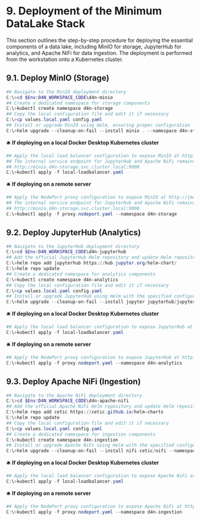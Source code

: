 # 9. Deployment of the Minimum DataLake Stack

This section outlines the step-by-step procedure for deploying the essential components of a data lake, including MinIO for storage, JupyterHub for analytics, and Apache NiFi for data ingestion. The deployment is performed from the workstation onto a Kubernetes cluster.

## 9.1. Deploy MinIO (Storage)

```powershell
## Navigate to the MinIO deployment directory
C:\>cd $Env:D4N_WORKSPACE_CODE\d4n-minio
## Create a dedicated namespace for storage components
C:\>kubectl create namespace d4n-storage
## Copy the local configuration file and edit it if necessary
C:\>cp values.local.yaml config.yaml
## Install or upgrade MinIO using Helm, ensuring proper configuration
C:\>helm upgrade --cleanup-on-fail --install minio . --namespace d4n-storage --values config.yaml
```

🛎️ **If deploying on a local Docker Desktop Kubernetes cluster**
```powershell
## Apply the local load balancer configuration to expose MinIO at http://localhost:9001
## The internal service endpoint for JupyterHub and Apache NiFi remains:
## http://minio.d4n-storage.svc.cluster.local:9000
C:\>kubectl apply -f local-loadbalancer.yaml
```

🛎️ **If deploying on a remote server**
```powershell
## Apply the NodePort proxy configuration to expose MinIO at http://{master_ip_address}:309
## The internal service endpoint for JupyterHub and Apache NiFi remains:
## http://minio.d4n-storage.svc.cluster.local:9000
C:\>kubectl apply -f proxy.nodeport.yaml --namespace d4n-storage
```

## 9.2. Deploy JupyterHub (Analytics)

```powershell
## Navigate to the JupyterHub deployment directory
C:\>cd $Env:D4N_WORKSPACE_CODE\d4n-jupyterhub
## Add the official JupyterHub Helm repository and update Helm repositories
C:\>helm repo add jupyterhub https://hub.jupyter.org/helm-chart/
C:\>helm repo update
## Create a dedicated namespace for analytics components
C:\>kubectl create namespace d4n-analytics
## Copy the local configuration file and edit it if necessary
C:\>cp values.local.yaml config.yaml
## Install or upgrade JupyterHub using Helm with the specified configuration
C:\>helm upgrade --cleanup-on-fail --install jupyter jupyterhub/jupyterhub --namespace d4n-analytics --version=3.0.3 --values config.yaml
```

🛎️ **If deploying on a local Docker Desktop Kubernetes cluster**
```powershell
## Apply the local load balancer configuration to expose JupyterHub at http://localhost:8080
C:\>kubectl apply -f local-loadbalancer.yaml
```

🛎️ **If deploying on a remote server**
```powershell
## Apply the NodePort proxy configuration to expose JupyterHub at http://{master_ip_address}:30808
C:\>kubectl apply -f proxy.nodeport.yaml --namespace d4n-analytics
```

## 9.3. Deploy Apache NiFi (Ingestion)

```powershell
## Navigate to the Apache NiFi deployment directory
C:\>cd $Env:D4N_WORKSPACE_CODE\d4n-apache-nifi
## Add the official Apache NiFi Helm repository and update Helm repositories
C:\>helm repo add cetic https://cetic.github.io/helm-charts
C:\>helm repo update
## Copy the local configuration file and edit it if necessary
C:\>cp values.local.yaml config.yaml
## Create a dedicated namespace for ingestion components
C:\>kubectl create namespace d4n-ingestion
## Install or upgrade Apache NiFi using Helm with the specified configuration
C:\>helm upgrade --cleanup-on-fail --install nifi cetic/nifi --namespace d4n-ingestion --version=1.2.1 --values config.yaml
```

🛎️ **If deploying on a local Docker Desktop Kubernetes cluster**
```powershell
## Apply the local load balancer configuration to expose Apache NiFi at https://localhost:8443
C:\>kubectl apply -f local-loadbalancer.yaml
```

🛎️ **If deploying on a remote server**
```powershell
## Apply the NodePort proxy configuration to expose Apache NiFi at https://{master_ip_address}:30443
C:\>kubectl apply -f proxy.nodeport.yaml --namespace d4n-ingestion
```